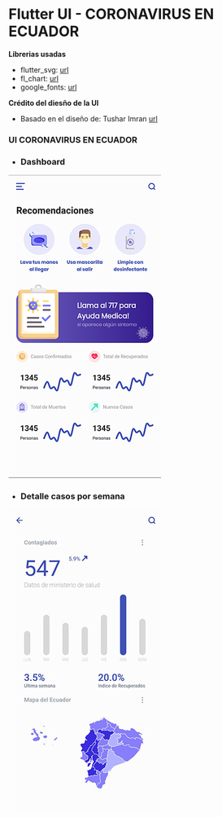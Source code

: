 # Flutter UI - CORONAVIRUS EN ECUADOR 

**Librerias usadas**

- flutter_svg: [url](https://pub.dev/packages/flutter_svg)
- fl_chart: [url](https://pub.dev/packages/fl_chart)
- google_fonts: [url](https://pub.dev/packages/google_fonts)


**Crédito del diesño de la UI**

- Basado en el diseño de: Tushar Imran [url](https://www.uplabs.com/posts/corona-virus-update-app)


### UI CORONAVIRUS EN ECUADOR

- ### Dashboard

![UI](/dashboard.png)    

- ### Detalle casos por semana                             

![UI](/detail.jpg)
